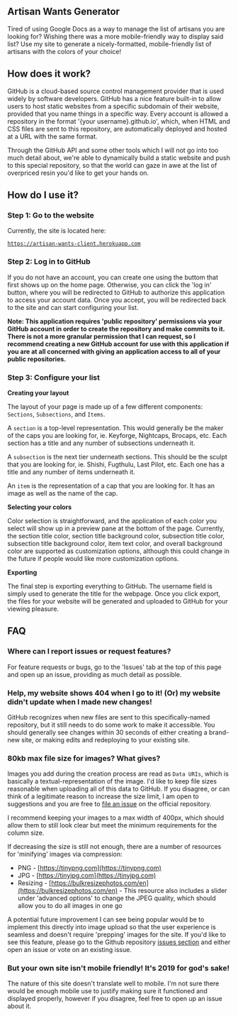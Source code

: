 ## Artisan Wants Generator

Tired of using Google Docs as a way to manage the list of artisans you are looking for? Wishing there was a more mobile-friendly way to display said list? Use my site to generate a nicely-formatted, mobile-friendly list of artisans with the colors of your choice!

## How does it work?

GitHub is a cloud-based source control management provider that is used widely by software developers. GitHub has a nice feature built-in to allow users to host static websites from a specific subdomain of their website, provided that you name things in a specific way. Every account is allowed a repository in the format '{your username}.github.io', which, when HTML and CSS files are sent to this repository, are automatically deployed and hosted at a URL with the same format.

Through the GitHub API and some other tools which I will not go into too much detail about, we're able to dynamically build a static website and push to this special repository, so that the world can gaze in awe at the list of overpriced resin you'd like to get your hands on.

## How do I use it?

### Step 1: Go to the website

Currently, the site is located here:

[`https://artisan-wants-client.herokuapp.com`](https://artisan-wants-client.herokuapp.com)

### Step 2: Log in to GitHub

If you do not have an account, you can create one using the buttom that first shows up on the home page. Otherwise, you can click the 'log in' button, where you will be redirected to GitHub to authorize this application to access your account data. Once you accept, you will be redirected back to the site and can start configuring your list.

**Note: This application requires 'public repository' permissions via your GitHub account in order to create the repository and make commits to it. There is not a more granular permission that I can request, so I recommend creating a new GitHub account for use with this application if you are at all concerned with giving an application access to all of your public repositories.**

### Step 3: Configure your list

**Creating your layout**

The layout of your page is made up of a few different components: `Sections`, `Subsections`, 
and `Items`.

A `section` is a top-level representation. This would generally be the maker of the caps you are looking for, ie. Keyforge, Nightcaps, Brocaps, etc. Each section has a title and any number of subsections underneath it.

A `subsection` is the next tier underneath sections. This should be the sculpt that you are looking for, ie. Shishi, Fugthulu, Last Pilot, etc. Each one has a title and any number of items underneath it.

An `item` is the representation of a cap that you are looking for. It has an image as well as the name of the cap.

**Selecting your colors**

Color selection is straightforward, and the application of each color you select will show up in a preview pane at the bottom of the page. Currently, the section title color, section title background color, subsection title color, subsection title background color, item text color, and overall background color are supported as customization options, although this could change in the future if people would like more customization options.

**Exporting**

The final step is exporting everything to GitHub. The username field is simply used to generate the title for the webpage. Once you click export, the files for your website will be generated and uploaded to GitHub for your viewing pleasure.

## FAQ

### Where can I report issues or request features?

For feature requests or bugs, go to the 'Issues' tab at the top of this page and open up an issue, providing as much detail as possible.

### Help, my website shows 404 when I go to it! (Or) my website didn't update when I made new changes!

GitHub recognizes when new files are sent to this specifically-named repository, but it still needs to do some work to make it accessible. You should generally see changes within 30 seconds of either creating a brand-new site, or making edits and redeploying to your existing site.

### 80kb max file size for images? What gives?

Images you add during the creation process are read as `Data URIs`, which is basically a textual-representation of the image. I'd like to keep file sizes reasonable when uploading all of this data to GitHub. If you disagree, or can think of a legitimate reason to increase the size limit, I am open to suggestions and you are free to [file an issue](https://github.com/ampossardt/artisan-trade-list-generator/issues) on the official repository.

I recommend keeping your images to a max width of 400px, which should allow them to still look clear but meet the minimum requirements for the column size.

If decreasing the size is still not enough, there are a number of resources for 'minifying' images via compression:

* PNG - [https://tinypng.com](https://tinypng.com)
* JPG - [https://tinyjpg.com](https://tinyjpg.com)
* Resizing - [https://bulkresizephotos.com/en](https://bulkresizephotos.com/en) - This resource also includes a slider under 'advanced options' to change the JPEG quality, which should allow you to do all images in one go

A potential future improvement I can see being popular would be to implement this directly into image upload so that the user experience is seamless and doesn't require 'prepping' images for the site. If you'd like to see this feature, please go to the Github repository [issues section](https://github.com/ampossardt/artisan-trade-list-generator/issues) and either open an issue or vote on an existing issue.

### But your own site isn't mobile friendly! It's 2019 for god's sake!

The nature of this site doesn't translate well to mobile. I'm not sure there would be enough mobile use to justify making sure it functioned and displayed properly, however if you disagree, feel free to open up an issue about it.